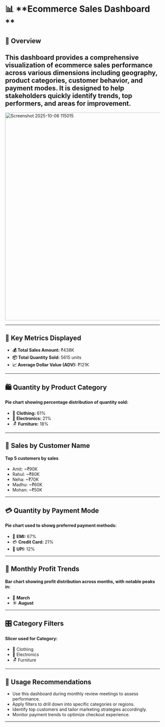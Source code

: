 
# 📊 **Ecommerce Sales Dashboard **

## 🧭 Overview
This dashboard provides a comprehensive visualization of ecommerce sales performance across various dimensions including geography, product categories, customer behavior, and payment modes. It is designed to help stakeholders quickly identify trends, top performers, and areas for improvement.
---
<img width="1213" height="678" alt="Screenshot 2025-10-06 115015" src="https://github.com/user-attachments/assets/b81c1063-f1f1-46a9-90ca-9d77463cd64a" />

---

## 📌 **Key Metrics Displayed**
- **💰 Total Sales Amount:** ₹438K  
- **📦 Total Quantity Sold:** 5615 units  
- **📈 Average Dollar Value (ADV):** ₹121K  

---



## 🛍️ **Quantity by Product Category**
#### Pie chart showing percentage distribution of quantity sold:
- 👕 **Clothing:** 61%  
- 📱 **Electronics:** 21%  
- 🪑 **Furniture:** 18%  


---

## 👤 **Sales by Customer Name**
  #### Top 5 customers by sales
- Amit: ~₹90K  
- Rahul: ~₹80K  
- Neha: ~₹70K  
- Madhu: ~₹60K  
- Mohan: ~₹50K  

---

## 💳 **Quantity by Payment Mode**
#### Pie chart used to showg preferred payment methods:
- 🏦 **EMI:** 67%  
- 💳 **Credit Card:** 21%  
- 📲 **UPI:** 12%  

---

## 📅 **Monthly Profit Trends**
#### Bar chart showing profit distribution across months, with notable peaks in:
- 🌸 **March**
- ☀️ **August**

---


## 🎛️ **Category Filters**
#### Slicer used for Category:
- 👕 Clothing  
- 📱 Electronics  
- 🪑 Furniture  

---

## 🧠 **Usage Recommendations**
- Use this dashboard during monthly review meetings to assess performance.
- Apply filters to drill down into specific categories or regions.
- Identify top customers and tailor marketing strategies accordingly.
- Monitor payment trends to optimize checkout experience.

---
